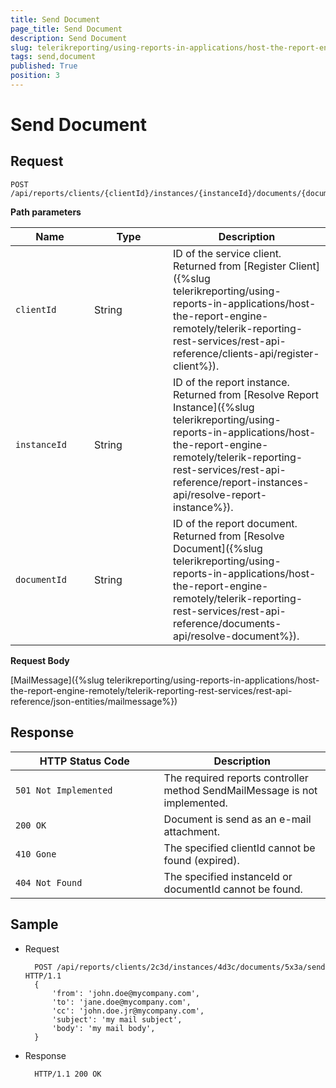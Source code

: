 ```yaml
---
title: Send Document
page_title: Send Document 
description: Send Document
slug: telerikreporting/using-reports-in-applications/host-the-report-engine-remotely/telerik-reporting-rest-services/rest-api-reference/documents-api/send-document
tags: send,document
published: True
position: 3
---
```

<style>
table th:first-of-type {
    width: 25%;
}
table th:nth-of-type(2) {
    width: 25%;
}
table th:nth-of-type(3) {
    width: 50%;
}
</style>

# Send Document

## Request
    
	POST /api/reports/clients/{clientId}/instances/{instanceId}/documents/{documentId}/send

__Path parameters__ 

| Name | Type | Description |
| ------ | ------ | ------ |
|`clientId`|String|ID of the service client. Returned from [Register Client]({%slug telerikreporting/using-reports-in-applications/host-the-report-engine-remotely/telerik-reporting-rest-services/rest-api-reference/clients-api/register-client%}).|
|`instanceId`|String|ID of the report instance. Returned from [Resolve Report Instance]({%slug telerikreporting/using-reports-in-applications/host-the-report-engine-remotely/telerik-reporting-rest-services/rest-api-reference/report-instances-api/resolve-report-instance%}).|
|`documentId`|String|ID of the report document. Returned from [Resolve Document]({%slug telerikreporting/using-reports-in-applications/host-the-report-engine-remotely/telerik-reporting-rest-services/rest-api-reference/documents-api/resolve-document%}).|

__Request Body__ 

[MailMessage]({%slug telerikreporting/using-reports-in-applications/host-the-report-engine-remotely/telerik-reporting-rest-services/rest-api-reference/json-entities/mailmessage%})

## Response

| HTTP Status Code | Description |
| ------ | ------ |
|`501 Not Implemented`|The required reports controller method SendMailMessage is not implemented.|
|`200 OK`|Document is send as an e-mail attachment.|
|`410 Gone`|The specified clientId cannot be found (expired).|
|`404 Not Found`|The specified instanceId or documentId cannot be found.|

## Sample

* Request 

		POST /api/reports/clients/2c3d/instances/4d3c/documents/5x3a/send HTTP/1.1
		{
			'from': 'john.doe@mycompany.com',
			'to': 'jane.doe@mycompany.com',
			'cc': 'john.doe.jr@mycompany.com',
			'subject': 'my mail subject',
			'body': 'my mail body',
		}
        
* Response 
    
		HTTP/1.1 200 OK
